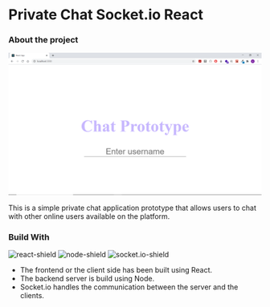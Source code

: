 # Private Chat Socket.io React 

### About the project

![screenshot]

This is a simple private chat application prototype that allows users to chat with other online users available on the platform. 

### Build With
![react-shield] ![node-shield] ![socket.io-shield]

* The frontend or the client side has been built using React.
* The backend server is build using Node.
* Socket.io handles the communication between the server and the clients. 













<!-- Links -->
[screenshot]:./Screenshot_main.png
[react-shield]: https://img.shields.io/badge/-ReactJs-61DAFB?logo=react&logoColor=white&style=for-the-badge
[node-shield]:https://img.shields.io/badge/-Nodejs-green?logo=node.js&logoColor=white&style=for-the-badge
[socket.io-shield]:https://img.shields.io/badge/-Socket.io-grey?logo=socket.io&logoColor=white&style=for-the-badge

